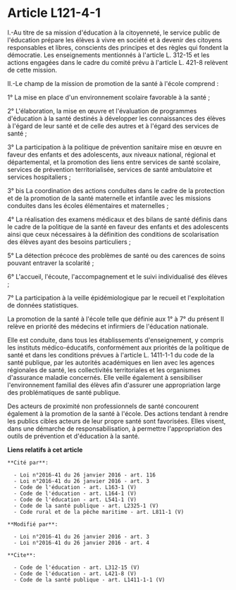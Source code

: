 # Article L121-4-1

I.-Au titre de sa mission d'éducation à la citoyenneté, le service public de l'éducation prépare les élèves à vivre en
société et à devenir des citoyens responsables et libres, conscients des principes et des règles qui fondent la démocratie.
Les enseignements mentionnés à l'article L. 312-15 et les actions engagées dans le cadre du comité prévu à l'article L. 421-8
relèvent de cette mission. 

II.-Le champ de la mission de promotion de la santé à l'école comprend : 

1° La mise en place d'un environnement scolaire favorable à la santé ; 

2° L'élaboration, la mise en œuvre et l'évaluation de programmes d'éducation à la santé destinés à développer les
connaissances des élèves à l'égard de leur santé et de celle des autres et à l'égard des services de santé ; 

3° La participation à la politique de prévention sanitaire mise en œuvre en faveur des enfants et des adolescents, aux
niveaux national, régional et départemental, et la promotion des liens entre services de santé scolaire, services de
prévention territorialisée, services de santé ambulatoire et services hospitaliers ; 

3° bis La coordination des actions conduites dans le cadre de la protection et de la promotion de la santé maternelle et
infantile avec les missions conduites dans les écoles élémentaires et maternelles ; 

4° La réalisation des examens médicaux et des bilans de santé définis dans le cadre de la politique de la santé en faveur des
enfants et des adolescents ainsi que ceux nécessaires à la définition des conditions de scolarisation des élèves ayant des
besoins particuliers ; 

5° La détection précoce des problèmes de santé ou des carences de soins pouvant entraver la scolarité ; 

6° L'accueil, l'écoute, l'accompagnement et le suivi individualisé des élèves ; 

7° La participation à la veille épidémiologique par le recueil et l'exploitation de données statistiques. 

La promotion de la santé à l'école telle que définie aux 1° à 7° du présent II relève en priorité des médecins et infirmiers
de l'éducation nationale. 

Elle est conduite, dans tous les établissements d'enseignement, y compris les instituts médico-éducatifs, conformément aux
priorités de la politique de santé et dans les conditions prévues à l'article L. 1411-1-1 du code de la santé publique, par
les autorités académiques en lien avec les agences régionales de santé, les collectivités territoriales et les organismes
d'assurance maladie concernés. Elle veille également à sensibiliser l'environnement familial des élèves afin d'assurer une
appropriation large des problématiques de santé publique. 

Des acteurs de proximité non professionnels de santé concourent également à la promotion de la santé à l'école. Des actions
tendant à rendre les publics cibles acteurs de leur propre santé sont favorisées. Elles visent, dans une démarche de
responsabilisation, à permettre l'appropriation des outils de prévention et d'éducation à la santé.

**Liens relatifs à cet article**

	**Cité par**:

	  - Loi n°2016-41 du 26 janvier 2016 - art. 116
	  - Loi n°2016-41 du 26 janvier 2016 - art. 3
	  - Code de l'éducation - art. L163-1 (V)
	  - Code de l'éducation - art. L164-1 (V)
	  - Code de l'éducation - art. L541-1 (V)
	  - Code de la santé publique - art. L2325-1 (V)
	  - Code rural et de la pêche maritime - art. L811-1 (V)

	**Modifié par**:

	  - Loi n°2016-41 du 26 janvier 2016 - art. 3
	  - Loi n°2016-41 du 26 janvier 2016 - art. 4

	**Cite**:

	  - Code de l'éducation - art. L312-15 (V)
	  - Code de l'éducation - art. L421-8 (V)
	  - Code de la santé publique - art. L1411-1-1 (V)

